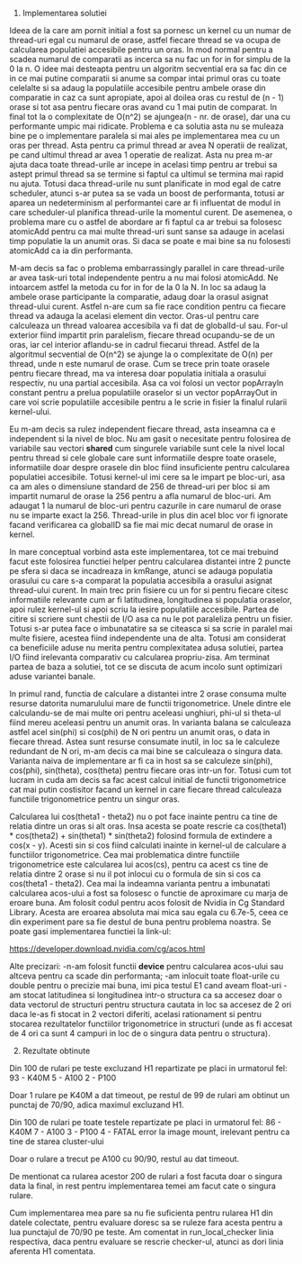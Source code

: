 1. Implementarea solutiei

Ideea de la care am pornit initial a fost sa pornesc un kernel cu un numar de thread-uri
egal cu numarul de orase, astfel fiecare thread se va ocupa de calcularea populatiei
accesibile pentru un oras. In mod normal pentru a scadea numarul de comparatii as
incerca sa nu fac un for in for simplu de la 0 la n. O idee mai desteapta pentru un
algoritm secvential era sa fac din ce in ce mai putine comparatii si anume sa compar
intai primul oras cu toate celelalte si sa adaug la populatiile accesibile pentru ambele
orase din comparatie in caz ca sunt apropiate, apoi al doilea oras cu restul de (n - 1) orase
si tot asa pentru fiecare oras avand cu 1 mai putin de comparat. In final tot la o complexitate
de O(n^2) se ajungea(n - nr. de orase), dar una cu performante umpic mai ridicate. Problema e ca solutia
asta nu se muleaza bine pe o implementare paralela si mai ales pe implementarea mea cu un
oras per thread. Asta pentru ca primul thread ar avea N operatii de realizat, pe cand ultimul
thread ar avea 1 operatie de realizat. Asta nu prea m-ar ajuta daca toate thread-urile ar incepe
in acelasi timp pentru ar trebui sa astept primul thread sa se termine si faptul ca ultimul se termina
mai rapid nu ajuta. Totusi daca thread-urile nu sunt planificate in mod egal de catre scheduler, atunci
s-ar putea sa se vada un boost de performanta, totusi ar aparea un nedeterminism al performantei care
ar fi influentat de modul in care scheduler-ul planifica thread-urile la momentul curent. De asemenea,
o problema mare cu o astfel de abordare ar fi faptul ca ar trebui sa folosesc atomicAdd pentru ca
mai multe thread-uri sunt sanse sa adauge in acelasi timp populatie la un anumit oras. Si daca se poate
e mai bine sa nu folosesti atomicAdd ca ia din performanta.

M-am decis sa fac o problema embarrassingly parallel in care thread-urile ar avea task-uri total
independente pentru a nu mai folosi atomicAdd. Ne intoarcem astfel la metoda cu for in for de la 0 la N.
In loc sa adaug la ambele orase participante la comparatie, adaug doar la orasul asignat thread-ului curent.
Astfel n-are cum sa fie race condition pentru ca fiecare thread va adauga la acelasi element din vector.
Oras-ul pentru care calculeaza un thread valoarea accesibila va fi dat de globalId-ul sau. For-ul exterior
fiind impartit prin paralelism, fiecare thread ocupandu-se de un oras, iar cel interior aflandu-se in cadrul
fiecarui thread. Astfel de la algoritmul secvential de O(n^2) se ajunge la o complexitate de O(n) per thread,
unde n este numarul de orase. Cum se trece prin toate orasele pentru fiecare thread, ma va interesa doar
populatia initiala a orasului respectiv, nu una partial accesibila. Asa ca voi folosi un vector popArrayIn constant
pentru a prelua populatiile oraselor si un vector popArrayOut in care voi scrie populatiile accesibile pentru a le
scrie in fisier la finalul rularii kernel-ului.

Eu m-am decis sa rulez independent fiecare thread, asta inseamna ca e independent si la nivel de bloc. Nu am
gasit o necesitate pentru folosirea de variabile sau vectori __shared__ cum singurele variabile sunt cele la nivel
local pentru thread si cele globale care sunt informatiile despre toate orasele, informatiile doar despre orasele
din bloc fiind insuficiente pentru calcularea populatiei accesibile. Totusi kernel-ul imi cere sa le impart pe
bloc-uri, asa ca am ales o dimensiune standard de 256 de thread-uri per bloc si am impartit numarul de orase la
256 pentru a afla numarul de bloc-uri. Am adaugat 1 la numarul de bloc-uri pentru cazurile in care numarul
de orase nu se imparte exact la 256. Thread-urile in plus din acel bloc vor fi ignorate facand verificarea
ca globalID sa fie mai mic decat numarul de orase in kernel.

In mare conceptual vorbind asta este implementarea, tot ce mai trebuind facut este folosirea functiei helper
pentru calcularea distantei intre 2 puncte pe sfera si daca se incadreaza in kmRange, atunci se adauga populatia
orasului cu care s-a comparat la populatia accesibila a orasului asignat thread-ului curent. In main trec prin
fisiere cu un for si pentru fiecare citesc informatiile relevante cum ar fi latitudinea, longitudinea si populatia
oraselor, apoi rulez kernel-ul si apoi scriu la iesire populatiile accesibile. Partea de citire si scriere sunt
chestii de I/O asa ca nu le pot paraleliza pentru un fisier. Totusi s-ar putea face o imbunatatire sa se citeasca si
sa scrie in paralel mai multe fisiere, acestea fiind independente una de alta. Totusi am considerat ca beneficiile
aduse nu merita pentru complexitatea adusa solutiei, partea I/O fiind irelevanta comparativ cu calcularea propriu-zisa.
Am terminat partea de baza a solutiei, tot ce se discuta de acum incolo sunt optimizari aduse variantei banale.

In primul rand, functia de calculare a distantei intre 2 orase consuma multe resurse datorita numarulului mare
de functii trigonometrice. Unele dintre ele calculandu-se de mai multe ori pentru aceleasi unghiuri, phi-ul
si theta-ul fiind mereu aceleasi pentru un anumit oras. In varianta balana se calculeaza astfel acel sin(phi)
si cos(phi) de N ori pentru un anumit oras, o data in fiecare thread. Astea sunt resurse consumate inutil, in
loc sa le calculeze redundant de N ori, m-am decis ca mai bine se calculeaza o singura data. Varianta naiva
de implementare ar fi ca in host sa se calculeze sin(phi), cos(phi), sin(theta), cos(theta) pentru fiecare oras
intr-un for. Totusi cum tot lucram in cuda am decis sa fac acest calcul initial de functii trigonometrice cat
mai putin costisitor facand un kernel in care fiecare thread calculeaza functiile trigonometrice pentru un
singur oras.

Calcularea lui cos(theta1 - theta2) nu o pot face inainte pentru ca tine de relatia dintre un oras si alt oras.
Insa acesta se poate rescrie ca cos(theta1) * cos(theta2) + sin(theta1) * sin(theta2) folosind formula de extindere
a cos(x - y). Acesti sin si cos fiind calculati inainte in kernel-ul de calculare a functiilor trigonometrice. Cea
mai problematica dintre functiile trigonometrice este calcularea lui acos(cs), pentru ca acest cs tine de relatia
dintre 2 orase si nu il pot inlocui cu o formula de sin si cos ca cos(theta1 - theta2). Cea mai la indeamna varianta
pentru a imbunatati calcularea acos-ului a fost sa folosesc o functie de aproximare cu marja de eroare buna. Am
folosit codul pentru acos folosit de Nvidia in Cg Standard Library. Acesta are eroarea absoluta mai mica sau egala cu 6.7e-5,
ceea ce din experiment pare sa fie destul de buna pentru problema noastra. Se poate gasi implementarea functiei la link-ul:

https://developer.download.nvidia.com/cg/acos.html

Alte precizari:
-n-am folosit functii __device__ pentru calcularea acos-ului sau altceva pentru ca scade din performanta;
-am inlocuit toate float-urile cu double pentru o precizie mai buna, imi pica testul E1 cand aveam float-uri
-am stocat latitudinea si longitudinea intr-o structura ca sa accesez doar o data vectorul de structuri
pentru structura cautata in loc sa accesez de 2 ori daca le-as fi stocat in 2 vectori diferiti, acelasi rationament
si pentru stocarea rezultatelor functiilor trigonometrice in structuri (unde as fi accesat de 4 ori ca sunt 4 campuri
in loc de o singura data pentru o structura).

2. Rezultate obtinute

Din 100 de rulari pe teste excluzand H1 repartizate pe placi in urmatorul fel:
93 - K40M
5 - A100
2 - P100

Doar 1 rulare pe K40M a dat timeout, pe restul de 99 de rulari am obtinut un punctaj
de 70/90, adica maximul excluzand H1.

Din 100 de rulari pe toate testele repartizate pe placi in urmatorul fel:
86 - K40M
7 - A100
3 - P100
4 - FATAL error la image mount, irelevant pentru ca tine de starea cluster-ului

Doar o rulare a trecut pe A100 cu 90/90, restul au dat timeout.

De mentionat ca rularea acestor 200 de rulari a fost facuta doar o singura data la final, in rest
pentru implementarea temei am facut cate o singura rulare.

Cum implementarea mea pare sa nu fie suficienta pentru rularea H1 din datele colectate,
pentru evaluare doresc sa se ruleze fara acesta pentru a lua punctajul de 70/90 pe teste. Am comentat
in run_local_checker linia respectiva, daca pentru evaluare se rescrie checker-ul, atunci as
dori linia aferenta H1 comentata.